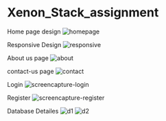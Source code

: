 # Xenon_Stack_assignment
Home page design
![homepage](https://github.com/diksha-jh/Xenon_Stack_assignment/assets/113437640/4af60234-961a-472e-8ff7-52b1fdb5e7d3)

Responsive Design
![responsive](https://github.com/diksha-jh/Xenon_Stack_assignment/assets/113437640/97bf8956-905c-41b2-94a7-250d54851154)

About us page
![about](https://github.com/diksha-jh/Xenon_Stack_assignment/assets/113437640/14b42cf9-8949-42c5-9da7-7f781b92b9a4)

contact-us page
![contact](https://github.com/diksha-jh/Xenon_Stack_assignment/assets/113437640/177948ca-a71d-4ada-8332-fd827a23291a)

Login
![screencapture-login](https://github.com/diksha-jh/Xenon_Stack_assignment/assets/113437640/e4808bc2-2b68-40c6-9d75-06c23abf49a5)

Register
![screencapture-register](https://github.com/diksha-jh/Xenon_Stack_assignment/assets/113437640/e9dbe0f3-ab07-4bd5-abf4-eece2d967757)

Database Detailes
![d1](https://github.com/diksha-jh/Xenon_Stack_assignment/assets/113437640/71a30117-ca6e-4e11-aa4e-68c37e4a48c9)
![d2](https://github.com/diksha-jh/Xenon_Stack_assignment/assets/113437640/49baa341-f4f0-44b8-b1d4-2534b96f0d93)

